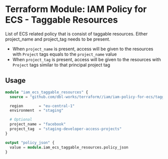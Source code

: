 # Terraform Module: IAM Policy for ECS - Taggable Resources

List of ECS related policy that is consist of taggable resources.
Either project_name and project_tag needs to be present.

- When `project_name` is present, access will be given to the resources with `Project` tags equals to the `project_name` value
- When `project_tag` is present, access will be given to the resources with `Project` tags similar to that principal project tag

## Usage

```terraform
module "iam_ecs_taggable_resources" {
  source = "github.com/dbl-works/terraform//iam/iam-policy-for-ecs/taggable-resources?ref=v2022.05.18"

  region       = "eu-central-1"
  environment  = "staging"

  # Optional
  project_name = "facebook"
  project_tag  = "staging-developer-access-projects"
}

output "policy_json" {
  value = module.iam_ecs_taggable_resources.policy_json
}
```
